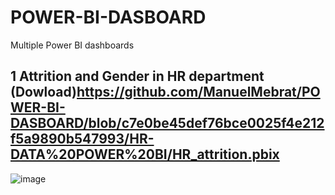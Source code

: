 # POWER-BI-DASBOARD
Multiple Power BI dashboards

## 1 Attrition and Gender in HR department (Dowload)https://github.com/ManuelMebrat/POWER-BI-DASBOARD/blob/c7e0be45def76bce0025f4e212f5a9890b547993/HR-DATA%20POWER%20BI/HR_attrition.pbix
![image](https://github.com/user-attachments/assets/b97ed1c0-a4cd-45b1-89b0-880ee60b93d3)
